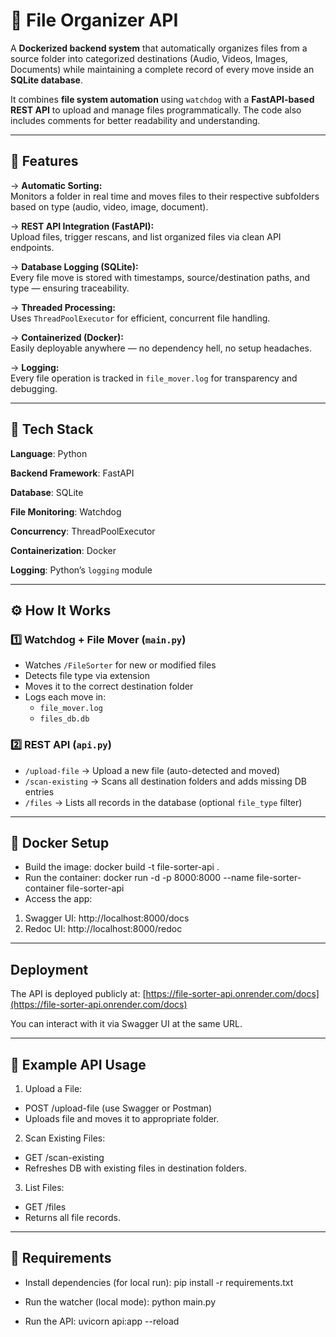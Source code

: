 # 🧠 File Organizer API

A **Dockerized backend system** that automatically organizes files from a source folder into categorized destinations (Audio, Videos, Images, Documents) while maintaining a complete record of every move inside an **SQLite database**.

It combines **file system automation** using `watchdog` with a **FastAPI-based REST API** to upload and manage files programmatically.
The code also includes comments for better readability and understanding.

---

## 🚀 Features

-> **Automatic Sorting:**  
Monitors a folder in real time and moves files to their respective subfolders based on type (audio, video, image, document).

-> **REST API Integration (FastAPI):**  
Upload files, trigger rescans, and list organized files via clean API endpoints.

-> **Database Logging (SQLite):**  
Every file move is stored with timestamps, source/destination paths, and type — ensuring traceability.

-> **Threaded Processing:**  
Uses `ThreadPoolExecutor` for efficient, concurrent file handling.

-> **Containerized (Docker):**  
Easily deployable anywhere — no dependency hell, no setup headaches.

-> **Logging:**  
Every file operation is tracked in `file_mover.log` for transparency and debugging.

---

## 🧩 Tech Stack


**Language**: Python 

**Backend Framework**: FastAPI 

**Database**: SQLite 

**File Monitoring**: Watchdog 

**Concurrency**: ThreadPoolExecutor 

**Containerization**: Docker 

**Logging**: Python’s `logging` module 

---

## ⚙️ How It Works

### 1️⃣ Watchdog + File Mover (`main.py`)
- Watches `/FileSorter` for new or modified files  
- Detects file type via extension  
- Moves it to the correct destination folder  
- Logs each move in:
  - `file_mover.log`
  - `files_db.db`

### 2️⃣ REST API (`api.py`)
- `/upload-file` → Upload a new file (auto-detected and moved)  
- `/scan-existing` → Scans all destination folders and adds missing DB entries  
- `/files` → Lists all records in the database (optional `file_type` filter)  

---

## 🐳 Docker Setup

- Build the image: docker build -t file-sorter-api .
- Run the container: docker run -d -p 8000:8000 --name file-sorter-container file-sorter-api
- Access the app:

1) Swagger UI: http://localhost:8000/docs
2) Redoc UI: http://localhost:8000/redoc

---

## Deployment

The API is deployed publicly at: [https://file-sorter-api.onrender.com/docs](https://file-sorter-api.onrender.com/docs)

You can interact with it via Swagger UI at the same URL.

---

## 🧪 Example API Usage

1. Upload a File:
- POST /upload-file (use Swagger or Postman)
- Uploads file and moves it to appropriate folder.

2. Scan Existing Files:
- GET /scan-existing
- Refreshes DB with existing files in destination folders.

3. List Files:
- GET /files
- Returns all file records.

---

## 🧰 Requirements

- Install dependencies (for local run): pip install -r requirements.txt

- Run the watcher (local mode): python main.py

- Run the API: uvicorn api:app --reload

